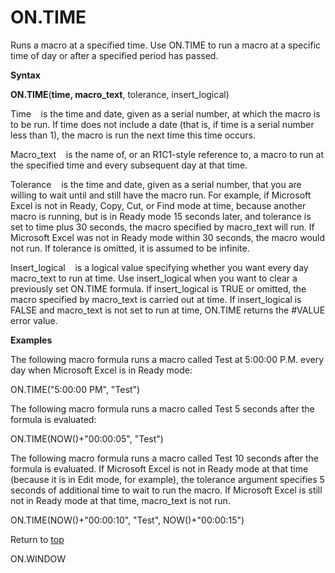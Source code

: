 ON.TIME
=======

Runs a macro at a specified time. Use ON.TIME to run a macro at a
specific time of day or after a specified period has passed.

**Syntax**

**ON.TIME**(**time, macro\_text**, tolerance, insert\_logical)

Time    is the time and date, given as a serial number, at which the
macro is to be run. If time does not include a date (that is, if time is
a serial number less than 1), the macro is run the next time this time
occurs.

Macro\_text    is the name of, or an R1C1-style reference to, a macro to
run at the specified time and every subsequent day at that time.

Tolerance    is the time and date, given as a serial number, that you
are willing to wait until and still have the macro run. For example, if
Microsoft Excel is not in Ready, Copy, Cut, or Find mode at time,
because another macro is running, but is in Ready mode 15 seconds later,
and tolerance is set to time plus 30 seconds, the macro specified by
macro\_text will run. If Microsoft Excel was not in Ready mode within 30
seconds, the macro would not run. If tolerance is omitted, it is assumed
to be infinite.

Insert\_logical    is a logical value specifying whether you want every
day macro\_text to run at time. Use insert\_logical when you want to
clear a previously set ON.TIME formula. If insert\_logical is TRUE or
omitted, the macro specified by macro\_text is carried out at time. If
insert\_logical is FALSE and macro\_text is not set to run at time,
ON.TIME returns the \#VALUE error value.

**Examples**

The following macro formula runs a macro called Test at 5:00:00 P.M.
every day when Microsoft Excel is in Ready mode:

ON.TIME(\"5:00:00 PM\", \"Test\")

The following macro formula runs a macro called Test 5 seconds after the
formula is evaluated:

ON.TIME(NOW()+\"00:00:05\", \"Test\")

The following macro formula runs a macro called Test 10 seconds after
the formula is evaluated. If Microsoft Excel is not in Ready mode at
that time (because it is in Edit mode, for example), the tolerance
argument specifies 5 seconds of additional time to wait to run the
macro. If Microsoft Excel is still not in Ready mode at that time,
macro\_text is not run.

ON.TIME(NOW()+\"00:00:10\", \"Test\", NOW()+\"00:00:15\")

Return to [top](#H)

ON.WINDOW
